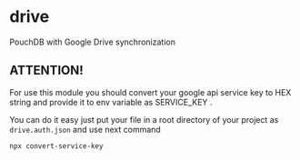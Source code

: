 # drive
PouchDB with Google Drive synchronization

## ATTENTION!
For use this module you should convert your google api service key
to HEX string and provide it to env variable as SERVICE_KEY .

You can do it easy just put your file in a root directory of your project as `drive.auth.json` and use next command

```
npx convert-service-key
```

